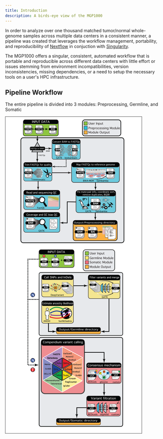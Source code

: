 ```yaml
---
title: Introduction
description: A birds-eye view of the MGP1000
---
```


In order to analyze over one thousand matched tumor/normal whole-genome samples across multiple data centers in a consistent manner, a pipeline was created that leverages the workflow management, portability, and reproducibility of [Nextflow](http://www.nextflow.io/) in conjuction with [Singularity](https://sylabs.io/docs/).

The MGP1000 offers a singular, consistent, automated workflow that is portable and reproducible across different data centers with little effort or issues stemming from environment incompatibilities, version inconsistencies, missing dependencies, or a need to setup the necessary tools on a user's HPC infrastructure.

## Pipeline Workflow

The entire pipeline is divided into 3 modules: Preprocessing, Germline, and Somatic

![Flowchart](../../../assets/pipelineFlowArchitecture.png)
